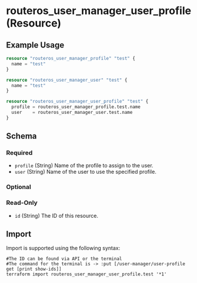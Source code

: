 # routeros_user_manager_user_profile (Resource)


## Example Usage
```terraform
resource "routeros_user_manager_profile" "test" {
  name = "test"
}

resource "routeros_user_manager_user" "test" {
  name = "test"
}

resource "routeros_user_manager_user_profile" "test" {
  profile = routeros_user_manager_profile.test.name
  user    = routeros_user_manager_user.test.name
}
```

<!-- schema generated by tfplugindocs -->
## Schema

### Required

- `profile` (String) Name of the profile to assign to the user.
- `user` (String) Name of the user to use the specified profile.

### Optional


### Read-Only

- `id` (String) The ID of this resource.

## Import
Import is supported using the following syntax:
```shell
#The ID can be found via API or the terminal
#The command for the terminal is -> :put [/user-manager/user-profile get [print show-ids]]
terraform import routeros_user_manager_user_profile.test '*1'
```
